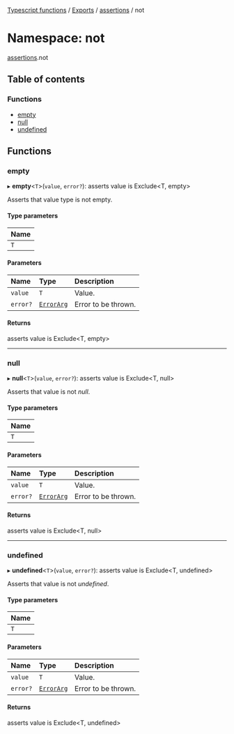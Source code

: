 [Typescript functions](../index.md) / [Exports](../modules.md) / [assertions](assertions.md) / not

# Namespace: not

[assertions](assertions.md).not

## Table of contents

### Functions

- [empty](assertions.not.md#empty)
- [null](assertions.not.md#null)
- [undefined](assertions.not.md#undefined)

## Functions

### empty

▸ **empty**<`T`\>(`value`, `error?`): asserts value is Exclude<T, empty\>

Asserts that value type is not empty.

#### Type parameters

| Name |
| :------ |
| `T` |

#### Parameters

| Name | Type | Description |
| :------ | :------ | :------ |
| `value` | `T` | Value. |
| `error?` | [`ErrorArg`](assertions.md#errorarg) | Error to be thrown. |

#### Returns

asserts value is Exclude<T, empty\>

___

### null

▸ **null**<`T`\>(`value`, `error?`): asserts value is Exclude<T, null\>

Asserts that value is not _null_.

#### Type parameters

| Name |
| :------ |
| `T` |

#### Parameters

| Name | Type | Description |
| :------ | :------ | :------ |
| `value` | `T` | Value. |
| `error?` | [`ErrorArg`](assertions.md#errorarg) | Error to be thrown. |

#### Returns

asserts value is Exclude<T, null\>

___

### undefined

▸ **undefined**<`T`\>(`value`, `error?`): asserts value is Exclude<T, undefined\>

Asserts that value is not _undefined_.

#### Type parameters

| Name |
| :------ |
| `T` |

#### Parameters

| Name | Type | Description |
| :------ | :------ | :------ |
| `value` | `T` | Value. |
| `error?` | [`ErrorArg`](assertions.md#errorarg) | Error to be thrown. |

#### Returns

asserts value is Exclude<T, undefined\>
